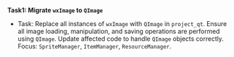 **Task1: Migrate `wxImage` to `QImage`**
-  Task: Replace all instances of `wxImage` with `QImage` in `project_qt`. Ensure all image loading, manipulation, and saving operations are performed using `QImage`. Update affected code to handle `QImage` objects correctly. Focus: `SpriteManager`, `ItemManager`, `ResourceManager`.
